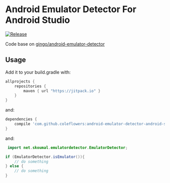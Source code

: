 Android Emulator Detector For Android Studio 
=========================

[![Release](https://jitpack.io/v/coleflowers/android-emulator-detector-android-studio.svg)](https://jitpack.io/#coleflowers/android-emulator-detector-android-studio)

Code base on [gingo/android-emulator-detector][1]

Usage
-----

Add it to your build.gradle with:
```gradle
allprojects {
    repositories {
        maven { url "https://jitpack.io" }
    }
}
```
and:

```gradle
dependencies {
    compile 'com.github.coleflowers:android-emulator-detector-android-studio:1.0.2'
}
```

and:
```java
 import net.skoumal.emulatordetector.EmulatorDetector;
```
```java
if (EmulatorDetector.isEmulator()){
    // do something
} else {
    // do something
}
```

  [1]: https://github.com/gingo/android-emulator-detector